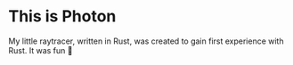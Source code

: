 # This is Photon

My little raytracer, written in Rust, was created to gain first experience with Rust. It was fun 🤖
